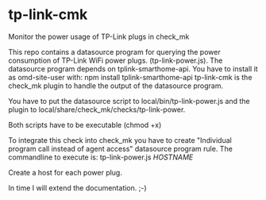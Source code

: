 # tp-link-cmk
Monitor the power usage of TP-Link plugs in check_mk

This repo contains a datasource program for querying the power consumption of TP-Link WiFi power plugs. (tp-link-power.js).
The datasource program depends on tplink-smarthome-api. You have to install it as omd-site-user with: npm install tplink-smarthome-api
tp-link-cmk is the check_mk plugin to handle the output of the datasource program.

You have to put the datasource script to local/bin/tp-link-power.js and the plugin to local/share/check_mk/checks/tp-link-power.

Both scripts have to be executable (chmod +x)

To integrate this check into check_mk you have to create "Individual program call instead of agent access" datasource program rule.
The commandline to execute is: tp-link-power.js $HOSTNAME$

Create a host for each power plug.

In time I will extend the documentation. ;-)
